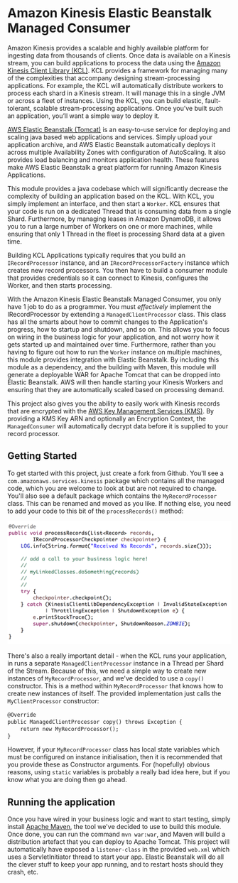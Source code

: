 # Amazon Kinesis Elastic Beanstalk Managed Consumer

Amazon Kinesis provides a scalable and highly available platform for ingesting data from thousands of clients. Once data is available on a Kinesis stream, you can build applications to process the data using the [Amazon Kinesis Client Library (KCL)](http://docs.aws.amazon.com/streams/latest/dev/developing-consumers-with-kcl.html). KCL provides a framework for managing many of the complexities that accompany designing stream-processing applications. For example, the KCL will automatically distribute workers to process each shard in a Kinesis stream. It will manage this in a single JVM or across a fleet of instances. Using the KCL, you can build elastic, fault-tolerant, scalable stream-processing applications. Once you’ve built such an application, you’ll want a simple way to deploy it.

[AWS Elastic Beanstalk (Tomcat)](http://docs.aws.amazon.com/elasticbeanstalk/latest/dg/java-tomcat-platform.html) is an easy-to-use service for deploying and scaling java based web applications and services. Simply upload your application archive, and AWS Elastic Beanstalk automatically deploys it across multiple Availability Zones with configuration of AutoScaling. It also provides load balancing and monitors application health. These features make AWS Elastic Beanstalk a great platform for running Amazon Kinesis Applications.

This module provides a java codebase which will significantly decrease the complexity of building an application based on the KCL. With KCL, you simply implement an interface, and then start a `Worker`. KCL ensures that your code is run on a dedicated Thread that is consuming data from a single Shard. Furthermore, by managing leases in Amazon DynamoDB, it allows you to run a large number of Workers on one or more machines, while ensuring that only 1 Thread in the fleet is processing Shard data at a given time.

Building KCL Applications typically requires that you build an `IRecordProcessor` instance, and an `IRecordProcessorFactory` instance which creates new record processors. You then have to build a consumer module that provides credentials so it can connect to Kinesis, configures the Worker, and then starts processing.

With the Amazon Kinesis Elastic Beanstalk Managed Consumer, you only have 1 job to do as a programmer. You must *effectively* implement the IRecordProcessor by extending a `ManagedClientProcessor` class. This class has all the smarts about how to commit changes to the Application's progress, how to startup and shutdown, and so on. This allows you to focus on wiring in the business logic for your application, and not worry how it gets started up and maintained over time. Furthermore, rather than you having to figure out how to run the `Worker` instance on multiple machines, this module provides integration with Elastic Beanstalk. By including this module as a dependency, and the building with Maven, this module will generate a deployable WAR for Apache Tomcat that can be dropped into Elastic Beanstalk. AWS will then handle starting your Kinesis Workers and ensuring that they are automatically scaled based on processing demand.

This project also gives you the ability to easily work with Kinesis records that are encrypted with the [AWS Key Management Services (KMS)](https://aws.amazon.com/kms). By providing a KMS Key ARN and optionally an Encryption Context, the `ManagedConsumer` will automatically decrypt data before it is supplied to your record processor.

## Getting Started

To get started with this project, just create a fork from Github. You'll see a `com.amazonaws.services.kinesis` package which contains all the managed code, which you are welcome to look at but are not required to change. You'll also see a default package which contains the `MyRecordProcessor` class. This can be renamed and moved as you like. If nothing else, you need to add your code to this bit of the `processRecords()` method:

![Image](MyClientProcessorProcessRecords.png)

There's also a really important detail - when the KCL runs your application, in runs a separate `ManagedClientProcessor` instance in a Thread per Shard of the Stream. Because of this, we need a simple way to create new instances of `MyRecordProcessor`, and we've decided to use a `copy()` constructor. This is a method within `MyRecordProcessor` that knows how to create new instances of itself. The provided implementation just calls the `MyClientProcessor` constructor:

```	
@Override
public ManagedClientProcessor copy() throws Exception {
	return new MyRecordProcessor();
}
```

However, if your `MyRecordProcessor` class has local state variables which must be configured on instance initialisation, then it is recommended that you provide these as Constructor arguments. For (hopefully) obvious reasons, using `static` variables is probably a really bad idea here, but if you know what you are doing then go ahead.



## Running the application

Once you have wired in your business logic and want to start testing, simply install [Apache Maven](https://maven.apache.org), the tool we've decided to use to build this module. Once done, you can run the command `mvn war:war`, and Maven will build a distribution artefact that you can deploy to Apache Tomcat. This project will automatically have exposed a `listener-class` in the provided `web.xml` which uses a ServletInitiator thread to start your app. Elastic Beanstalk will do all the clever stuff to keep your app running, and to restart hosts should they crash, etc.